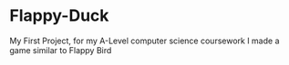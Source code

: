 # Flappy-Duck
My First Project, for my A-Level computer science coursework I made a game similar to Flappy Bird
